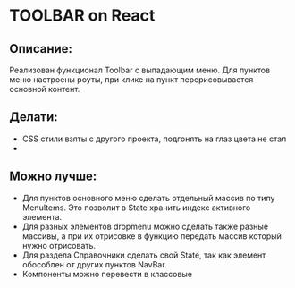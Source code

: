 # TOOLBAR on React

## Описание:
Реализован функционал Toolbar с выпадающим меню. Для пунктов меню настроены роуты, при клике на пункт перерисовывается основной контент.


## Делати:
* CSS стили взяты с другого проекта, подгонять на глаз цвета не стал
* 


## Можно лучше:

* Для пунктов основного меню сделать отдельный массив по типу MenuItems. Это позволит в State хранить индекс активного элемента.
* Для разных элементов dropmenu можно сделать также разные массивы, а при их отрисовке в функцию передать массив который нужно отрисовать. 
* Для раздела Справочники сделать свой State, так как элемент обособлен от других пунктов NavBar. 
* Компоненты можно перевести в классовые
